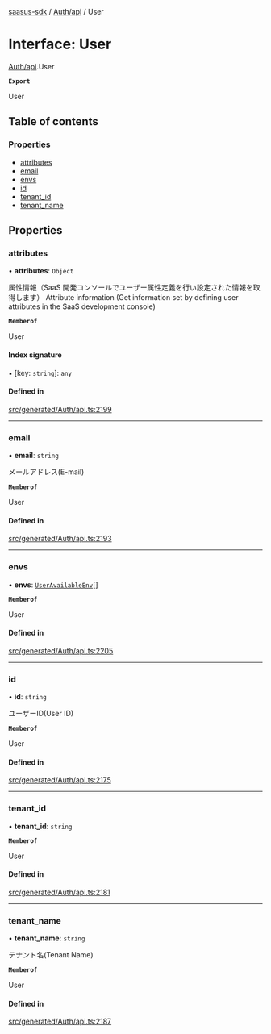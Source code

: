 [saasus-sdk](../README.md) / [Auth/api](../modules/Auth_api.md) / User

# Interface: User

[Auth/api](../modules/Auth_api.md).User

**`Export`**

User

## Table of contents

### Properties

- [attributes](Auth_api.User.md#attributes)
- [email](Auth_api.User.md#email)
- [envs](Auth_api.User.md#envs)
- [id](Auth_api.User.md#id)
- [tenant\_id](Auth_api.User.md#tenant_id)
- [tenant\_name](Auth_api.User.md#tenant_name)

## Properties

### attributes

• **attributes**: `Object`

属性情報（SaaS 開発コンソールでユーザー属性定義を行い設定された情報を取得します）  Attribute information (Get information set by defining user attributes in the SaaS development console)

**`Memberof`**

User

#### Index signature

▪ [key: `string`]: `any`

#### Defined in

[src/generated/Auth/api.ts:2199](https://github.com/saasus-platform/saasus-sdk-javascript/blob/55abc15/src/generated/Auth/api.ts#L2199)

___

### email

• **email**: `string`

メールアドレス(E-mail)

**`Memberof`**

User

#### Defined in

[src/generated/Auth/api.ts:2193](https://github.com/saasus-platform/saasus-sdk-javascript/blob/55abc15/src/generated/Auth/api.ts#L2193)

___

### envs

• **envs**: [`UserAvailableEnv`](Auth_api.UserAvailableEnv.md)[]

**`Memberof`**

User

#### Defined in

[src/generated/Auth/api.ts:2205](https://github.com/saasus-platform/saasus-sdk-javascript/blob/55abc15/src/generated/Auth/api.ts#L2205)

___

### id

• **id**: `string`

ユーザーID(User ID)

**`Memberof`**

User

#### Defined in

[src/generated/Auth/api.ts:2175](https://github.com/saasus-platform/saasus-sdk-javascript/blob/55abc15/src/generated/Auth/api.ts#L2175)

___

### tenant\_id

• **tenant\_id**: `string`

**`Memberof`**

User

#### Defined in

[src/generated/Auth/api.ts:2181](https://github.com/saasus-platform/saasus-sdk-javascript/blob/55abc15/src/generated/Auth/api.ts#L2181)

___

### tenant\_name

• **tenant\_name**: `string`

テナント名(Tenant Name)

**`Memberof`**

User

#### Defined in

[src/generated/Auth/api.ts:2187](https://github.com/saasus-platform/saasus-sdk-javascript/blob/55abc15/src/generated/Auth/api.ts#L2187)
